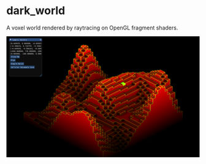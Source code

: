 # dark_world

A voxel world rendered by raytracing on OpenGL fragment shaders.

![pic](DarkWorld/pics/Darkworld_1.PNG)